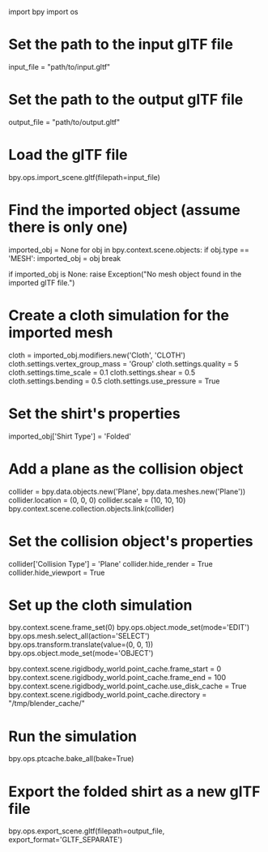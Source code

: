 import bpy
import os

# Set the path to the input glTF file
input_file = "path/to/input.gltf"

# Set the path to the output glTF file
output_file = "path/to/output.gltf"

# Load the glTF file
bpy.ops.import_scene.gltf(filepath=input_file)

# Find the imported object (assume there is only one)
imported_obj = None
for obj in bpy.context.scene.objects:
    if obj.type == 'MESH':
        imported_obj = obj
        break

if imported_obj is None:
    raise Exception("No mesh object found in the imported glTF file.")

# Create a cloth simulation for the imported mesh
cloth = imported_obj.modifiers.new('Cloth', 'CLOTH')
cloth.settings.vertex_group_mass = 'Group'
cloth.settings.quality = 5
cloth.settings.time_scale = 0.1
cloth.settings.shear = 0.5
cloth.settings.bending = 0.5
cloth.settings.use_pressure = True

# Set the shirt's properties
imported_obj['Shirt Type'] = 'Folded'

# Add a plane as the collision object
collider = bpy.data.objects.new('Plane', bpy.data.meshes.new('Plane'))
collider.location = (0, 0, 0)
collider.scale = (10, 10, 10)
bpy.context.scene.collection.objects.link(collider)

# Set the collision object's properties
collider['Collision Type'] = 'Plane'
collider.hide_render = True
collider.hide_viewport = True

# Set up the cloth simulation
bpy.context.scene.frame_set(0)
bpy.ops.object.mode_set(mode='EDIT')
bpy.ops.mesh.select_all(action='SELECT')
bpy.ops.transform.translate(value=(0, 0, 1))
bpy.ops.object.mode_set(mode='OBJECT')

bpy.context.scene.rigidbody_world.point_cache.frame_start = 0
bpy.context.scene.rigidbody_world.point_cache.frame_end = 100
bpy.context.scene.rigidbody_world.point_cache.use_disk_cache = True
bpy.context.scene.rigidbody_world.point_cache.directory = "/tmp/blender_cache/"

# Run the simulation
bpy.ops.ptcache.bake_all(bake=True)

# Export the folded shirt as a new glTF file
bpy.ops.export_scene.gltf(filepath=output_file, export_format='GLTF_SEPARATE')
